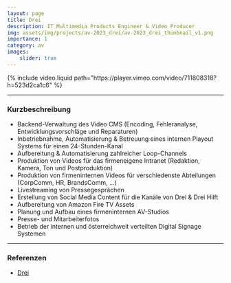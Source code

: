 ```yaml
---
layout: page
title: Drei
description: IT Multimedia Products Engineer & Video Producer
img: assets/img/projects/av-2023_drei/av-2023_drei_thumbnail_v1.png
importance: 1
category: av
images:
    slider: true
---
```


<div class="video-container">
    {% include video.liquid path="https://player.vimeo.com/video/711808318?h=523d2ca1c6" %}
</div>

---
### Kurzbeschreibung

- Backend-Verwaltung des Video CMS (Encoding, Fehleranalyse, Entwicklungsvorschläge und Reparaturen)  
- Inbetriebnahme, Automatisierung & Betreuung eines internen Playout Systems für einen 24-Stunden-Kanal  
- Aufbereitung & Automatisierung zahlreicher Loop-Channels  
- Produktion von Videos für das firmeneigene Intranet (Redaktion, Kamera, Ton und Postproduktion)
- Produktion von firmeninternen Videos für verschiedenste Abteilungen (CorpComm, HR, BrandsComm, ...)  
- Livestreaming von Pressegesprächen  
- Erstellung von Social Media Content für die Kanäle von Drei & Drei Hilft  
- Aufbereitung von Amazon Fire TV Assets  
- Planung und Aufbau eines firmeninternen AV-Studios  
- Presse- und Mitarbeiterfotos  
- Betrieb der internen und österreichweit verteilten Digital Signage Systemen

---
### Referenzen
- <a href="https://www.drei.at/">Drei</a>